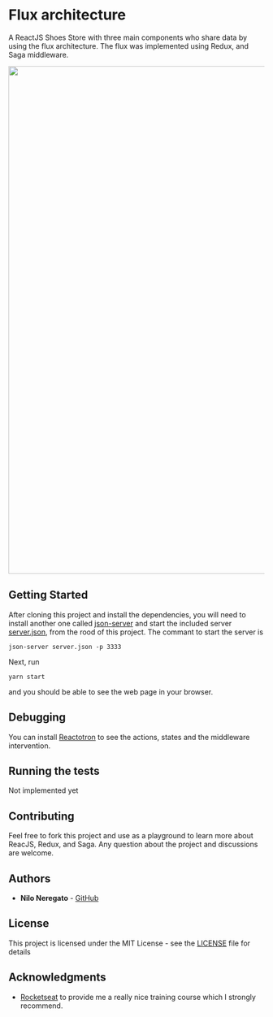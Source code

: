 # Flux architecture

A ReactJS Shoes Store with three main components who share data by using the flux architecture. The flux was implemented using Redux, and Saga middleware.

<p align="center">
  <img src="https://github.com/arenac/shoes-store-web/blob/master/docs/FuxArchitecture.gif" width="900" height="1000"/>
</p>


## Getting Started

After cloning this project and install the dependencies, you will need to install another one called [json-server](https://github.com/typicode/json-server#getting-started) and start the included server [server.json](server.json), from the rood of this project. The commant to start the server is
```
json-server server.json -p 3333
```

Next, run
```
yarn start
```
and you should be able to see the web page in your browser.

## Debugging

You can install [Reactotron](https://github.com/infinitered/reactotron) to see the actions, states and the middleware intervention.

## Running the tests

Not implemented yet

## Contributing

Feel free to fork this project and use as a playground to learn more about ReacJS, Redux, and Saga. Any question about the project and discussions are welcome.

## Authors

* **Nilo Neregato** - [GitHub](https://github.com/arenac)


## License

This project is licensed under the MIT License - see the [LICENSE](LICENSE.md) file for details

## Acknowledgments

* [Rocketseat](https://rocketseat.com.br) to provide me a really nice training course which I strongly recommend.
